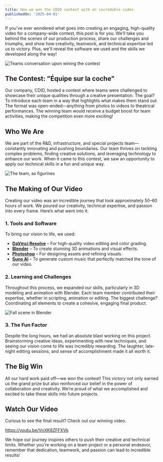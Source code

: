 ```yaml
---
title: How we won the CDID contest with an incredible video
publishedOn: '2025-04-01'
---
```


If you've ever wondered what goes into creating an engaging, high-quality video for a company-wide contest, this post is for you. We’ll take you behind the scenes of our production process, share our challenges and triumphs, and show how creativity, teamwork, and technical expertise led us to victory. Plus, we'll reveal the software we used and the skills we developed along the way!

![Teams conversation upon wining the contest](/images/posts/cdid-team-presentation-contest/teams-conversation-we-won.png "Teams conversation upon wining the contest")

## The Contest: "Équipe sur la coche"

Our company, CDID, hosted a contest where teams were challenged to showcase their unique qualities through a creative presentation. The goal? To introduce each team in a way that highlights what makes them stand out. The format was open-ended—anything from photos to videos to theatrical performances. The winning team would receive a budget boost for team activities, making the competition even more exciting!

## Who We Are

We are part of the R&D, infrastructure, and special projects team—constantly innovating and pushing boundaries. Our team thrives on tackling complex problems, finding creative solutions, and leveraging technology to enhance our work. When it came to this contest, we saw an opportunity to apply our technical skills in a fun and unique way.

![The team, as figurines](/images/posts/cdid-team-presentation-contest/team-figurines.webp "The team, as figurines")

## The Making of Our Video

Creating our video was an incredible journey that took approximately 50–60 hours of work. We poured our creativity, technical expertise, and passion into every frame. Here’s what went into it:

### 1. Tools and Software

To bring our vision to life, we used:

- **[DaVinci Resolve](https://www.blackmagicdesign.com/ca/products/davinciresolve)** – For high-quality video editing and color grading.
- **[Blender](https://www.blender.org/)** – To create stunning 3D animations and visual effects.
- **[Photoshop](https://www.adobe.com/ca/products/photoshop.html)** – For designing assets and refining visuals.
- **[Suno AI](https://suno.com/home)** – To generate custom music that perfectly matched the tone of our video.

### 2. Learning and Challenges

Throughout this process, we expanded our skills, particularly in 3D modeling and animation with Blender. Each team member contributed their expertise, whether in scripting, animation or editing. The biggest challenge? Coordinating all elements to create a cohesive, engaging final product.

![Fall scene in Blender](/images/posts/cdid-team-presentation-contest/blender-fall-scene.png "Fall scene in Blender")

### 3. The Fun Factor

Despite the long hours, we had an absolute blast working on this project. Brainstorming creative ideas, experimenting with new techniques, and seeing our vision come to life was incredibly rewarding. The laughter, late-night editing sessions, and sense of accomplishment made it all worth it.

## The Big Win

All our hard work paid off—we won the contest! This victory not only earned us the grand prize but also reinforced our belief in the power of collaboration and creativity. We’re proud of what we accomplished and excited to take these skills into future projects.

## Watch Our Video

Curious to see the final result? Check out our winning video.

https://youtu.be/VnXK8ZFFXVk

We hope our journey inspires others to push their creative and technical limits. Whether you're working on a team project or a personal endeavor, remember that dedication, teamwork, and passion can lead to incredible results!